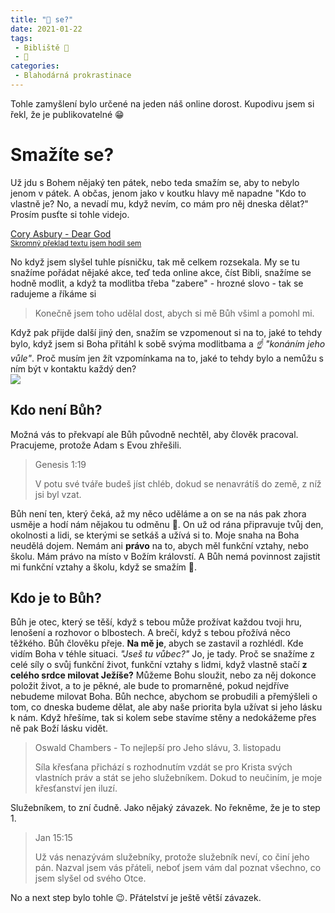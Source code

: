```yaml
---
title: "🍳 se?"
date: 2021-01-22
tags:
 - Bibliště 📙
 - 🤔
categories:
 - Blahodárná prokrastinace
---
```

Tohle zamyšlení bylo určené na jeden náš online dorost. Kupodivu jsem si řekl, že je publikovatelné 😁
<!-- more -->
# Smažíte se?
Už jdu s Bohem nějaký ten pátek, nebo teda smažím se, aby to nebylo jenom v pátek.
A občas, jenom jako v koutku hlavy mě napadne "Kdo to vlastně je? No, a nevadí mu, když nevím, co mám pro něj dneska dělat?"
Prosím pusťte si tohle videjo.

<a href="https://www.youtube.com/watch?v=15CGKy3R4Es" target="_blank" >Cory Asbury - Dear God</a>
<small>  
<a href="http://shared.dorostmladez.cz/preklad.html">Skromný překlad textu jsem hodil sem</a>
</small>

No když jsem slyšel tuhle písničku, tak mě celkem rozsekala. My se tu snažíme pořádat nějaké akce, teď teda online akce,
číst Bibli, snažíme se hodně modlit, a když ta modlitba třeba "zabere" - hrozné slovo - tak se radujeme a říkáme si
> Konečně jsem toho udělal dost, abych si mě Bůh všiml a pomohl mi.

Když pak přijde další jiný den, snažím se vzpomenout si na to, jaké to tehdy bylo, když jsem si Boha přitáhl k sobě svýma modlitbama a <em>☝ "konáním jeho vůle"</em>.
Proč musím jen žít vzpomínkama na to, jaké to tehdy bylo a nemůžu s ním být v kontaktu každý den?  
<img src="http://shared.dorostmladez.cz/1.jpg"/>

## Kdo není Bůh?
Možná vás to překvapí ale Bůh původně nechtěl, aby člověk pracoval. Pracujeme, protože Adam s Evou zhřešili.
> <footer>Genesis 1:19</footer>
> <p>V potu své tváře budeš jíst chléb, dokud se nenavrátíš do země, z níž jsi byl vzat.</p>

Bůh není ten, který čeká, až my něco uděláme a on se na nás pak zhora usměje a hodí nám nějakou tu odměnu 👐. On už od rána připravuje tvůj den, okolnosti a lidi, se kterými se setkáš a užívá si to.
Moje snaha na Boha neudělá dojem. Nemám ani <b>právo</b> na to, abych měl funkční vztahy, nebo školu. Mám právo na místo v Božím královstí. A Bůh nemá povinnost zajistit mi funkční vztahy a školu, když se smažím 🍳. 
## Kdo je to Bůh?

Bůh je otec, který se těší, když s tebou může prožívat každou tvoji hru, lenošení a rozhovor o blbostech. A brečí, když s tebou přožívá něco těžkého. Bůh člověku přeje. <strong>Na mě je</strong>, abych se zastavil a rozhlédl. Kde vidím Boha v téhle situaci. <em>"Jseš tu vůbec?"</em>
Jo, je tady. Proč se snažíme z celé síly o svůj funkční život, funkční vztahy s lidmi, když vlastně stačí <strong>z celého srdce milovat Ježíše?</strong>
Můžeme Bohu sloužit, nebo za něj dokonce položit život, a to je pěkné, ale bude to promarněné, pokud nejdříve nebudeme milovat Boha.
Bůh nechce, abychom se probudili a přemýšleli o tom, co dneska budeme dělat, ale aby naše priorita byla užívat si jeho lásku k nám.
Když hřešíme, tak si kolem sebe stavíme stěny a nedokážeme přes ně pak Boží lásku vidět.

> <footer>Oswald Chambers - To nejlepší pro Jeho slávu, 3. listopadu</footer>
> <p>Síla křesťana přichází s rozhodnutím vzdát se pro Krista svých vlastních práv a stát se jeho služebníkem. Dokud to neučiním, je moje křesťanství jen iluzí.</p>

Služebníkem, to zní čudně. Jako nějaký závazek. No řekněme, že je to step 1.
> <footer>Jan 15:15</footer>
> <p>Už vás nenazývám služebníky, protože služebník neví, co činí jeho pán. Nazval jsem vás přáteli, neboť jsem vám dal poznat všechno, co jsem slyšel od svého Otce.</p>
No a next step bylo tohle 😉. Přátelství je ještě větší závazek.